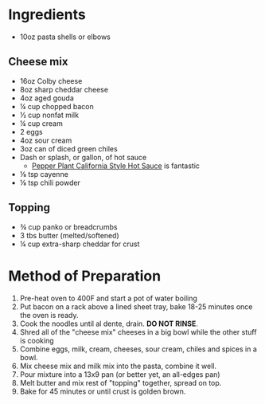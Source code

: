 # Ingredients
- 10oz pasta shells or elbows

## Cheese mix
- 16oz Colby cheese
- 8oz sharp cheddar cheese
- 4oz aged gouda
- ¼ cup chopped bacon
- ½ cup nonfat milk
- ¼ cup cream
- 2 eggs
- 4oz sour cream
- 3oz can of diced green chiles
- Dash or splash, or gallon, of hot sauce
  - [Pepper Plant California Style Hot Sauce](http://www.thepepperplant.com/shop.html) is fantastic
- ⅛ tsp cayenne
- ⅛ tsp chili powder

## Topping
- ¾ cup panko or breadcrumbs
- 3 tbs butter (melted/softened)
- ¼ cup extra-sharp cheddar for crust

# Method of Preparation
1. Pre-heat oven to 400F and start a pot of water boiling
2. Put bacon on a rack above a lined sheet tray, bake 18-25 minutes once the oven is ready.
3. Cook the noodles until al dente, drain. **DO NOT RINSE**.
4. Shred all of the "cheese mix" cheeses in a big bowl while the other stuff is cooking
5. Combine eggs, milk, cream, cheeses, sour cream, chiles and spices in a bowl.
6. Mix cheese mix and milk mix into the pasta, combine it well.
7. Pour mixture into a 13x9 pan (or better yet, an all-edges pan) 
8. Melt butter and mix rest of "topping" together, spread on top.
9. Bake for 45 minutes or until crust is golden brown.
